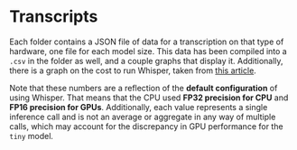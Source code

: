 # Transcripts

Each folder contains a JSON file of data for a transcription on that type of hardware, one file for each model size. This data has been compiled into a `.csv` in the folder as well, and a couple graphs that display it. Additionally, there is a graph on the cost to run Whisper, taken from [this article](https://www.assemblyai.com/blog/how-to-run-openais-whisper-speech-recognition-model/).

Note that these numbers are a reflection of the **default configuration** of using Whisper. That means that the CPU used **FP32 precision for CPU** and **FP16 precision for GPUs**. Additionally, each value represents a single inference call and is not an average or aggregate in any way of multiple calls, which may account for the discrepancy in GPU performance for the `tiny` model.